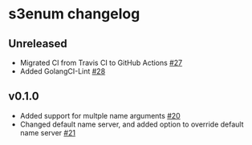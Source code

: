 # s3enum changelog

## Unreleased

- Migrated CI from Travis CI to GitHub Actions [\#27](https://github.com/koenrh/s3enum/pull/27)
- Added GolangCI-Lint [\#28](https://github.com/koenrh/s3enum/pull/28)

## v0.1.0

- Added support for multple name arguments [\#20](https://github.com/koenrh/s3enum/pull/20)
- Changed default name server, and added option to override default name server [\#21](https://github.com/koenrh/s3enum/pull/21)
